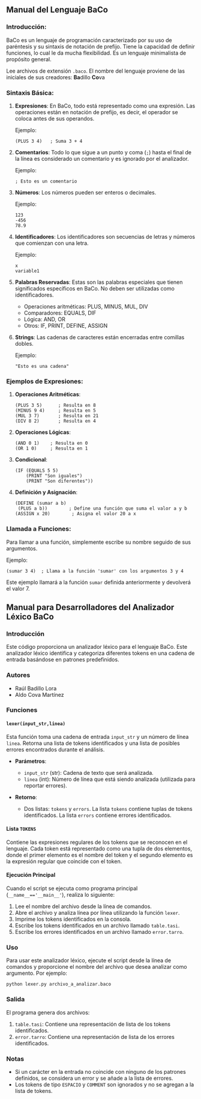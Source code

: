 ## Manual del Lenguaje BaCo

### Introducción:

BaCo es un lenguaje de programación caracterizado por su uso de paréntesis y su sintaxis de notación de prefijo. Tiene la capacidad de definir funciones, lo cual le da mucha flexibilidad. Es un lenguaje minimalista de propósito general.

Lee archivos de extensión `.baco`. El nombre del lenguaje proviene de las iniciales de sus creadores: **Ba**dillo **Co**va



### Sintaxis Básica:

1. **Expresiones**: En BaCo, todo está representado como una expresión. Las operaciones están en notación de prefijo, es decir, el operador se coloca antes de sus operandos.
   
   Ejemplo:
   ```
   (PLUS 3 4)   ; Suma 3 + 4
   ```

2. **Comentarios**: Todo lo que sigue a un punto y coma (`;`) hasta el final de la línea es considerado un comentario y es ignorado por el analizador.
   
   Ejemplo:
   ```
   ; Esto es un comentario
   ```

3. **Números**: Los números pueden ser enteros o decimales.
   
   Ejemplo:
   ```
   123
   -456
   78.9
   ```

4. **Identificadores**: Los identificadores son secuencias de letras y números que comienzan con una letra.
   
   Ejemplo:
   ```
   x
   variable1
   ```

5. **Palabras Reservadas**: Estas son las palabras especiales que tienen significados específicos en BaCo. No deben ser utilizadas como identificadores.
   
   - Operaciones aritméticas: PLUS, MINUS, MUL, DIV
   - Comparadores: EQUALS, DIF
   - Lógica: AND, OR
   - Otros: IF, PRINT, DEFINE, ASSIGN

6. **Strings**: Las cadenas de caracteres están encerradas entre comillas dobles.
   
   Ejemplo:
   ```
   "Esto es una cadena"
   ```

### Ejemplos de Expresiones:

1. **Operaciones Aritméticas**:
   ```
   (PLUS 3 5)      ; Resulta en 8
   (MINUS 9 4)     ; Resulta en 5
   (MUL 3 7)       ; Resulta en 21
   (DIV 8 2)       ; Resulta en 4
   ```

2. **Operaciones Lógicas**:
   ```
   (AND 0 1)    ; Resulta en 0
   (OR 1 0)     ; Resulta en 1
   ```

3. **Condicional**:
   ```
   (IF (EQUALS 5 5) 
       (PRINT "Son iguales") 
       (PRINT "Son diferentes"))
   ```

4. **Definición y Asignación**:
   ```
   (DEFINE (sumar a b)
    (PLUS a b))        ; Define una función que suma el valor a y b
   (ASSIGN x 20)        ; Asigna el valor 20 a x
   ```



### Llamada a Funciones:

Para llamar a una función, simplemente escribe su nombre seguido de sus argumentos.

Ejemplo:

```
(sumar 3 4)  ; Llama a la función 'sumar' con los argumentos 3 y 4
```

Este ejemplo llamará a la función `sumar` definida anteriormente y devolverá el valor 7.



## Manual para Desarrolladores del Analizador Léxico BaCo

### Introducción

Este código proporciona un analizador léxico para el lenguaje BaCo. Este analizador léxico identifica y categoriza diferentes tokens en una cadena de entrada basándose en patrones predefinidos.

### Autores
- Raúl Badillo Lora
- Aldo Cova Martínez

### Funciones

#### `lexer(input_str,linea)`
Esta función toma una cadena de entrada `input_str` y un número de línea `linea`. Retorna una lista de tokens identificados y una lista de posibles errores encontrados durante el análisis.

- **Parámetros**:
  - `input_str` (str): Cadena de texto que será analizada.
  - `linea` (int): Número de línea que está siendo analizada (utilizada para reportar errores).

- **Retorno**: 
  - Dos listas: `tokens` y `errors`. La lista `tokens` contiene tuplas de tokens identificados. La lista `errors` contiene errores identificados.

#### Lista `TOKENS`
Contiene las expresiones regulares de los tokens que se reconocen en el lenguaje. Cada token está representado como una tupla de dos elementos, donde el primer elemento es el nombre del token y el segundo elemento es la expresión regular que coincide con el token.

#### Ejecución Principal

Cuando el script se ejecuta como programa principal (`__name__=='__main__'`), realiza lo siguiente:

1. Lee el nombre del archivo desde la línea de comandos.
2. Abre el archivo y analiza línea por línea utilizando la función `lexer`.
3. Imprime los tokens identificados en la consola.
4. Escribe los tokens identificados en un archivo llamado `table.tasi`.
5. Escribe los errores identificados en un archivo llamado `error.tarro`.

### Uso

Para usar este analizador léxico, ejecute el script desde la línea de comandos y proporcione el nombre del archivo que desea analizar como argumento. Por ejemplo:

```
python lexer.py archivo_a_analizar.baco
```

### Salida

El programa genera dos archivos:

1. `table.tasi`: Contiene una representación de lista de los tokens identificados.
2. `error.tarro`: Contiene una representación de lista de los errores identificados.

### Notas

- Si un carácter en la entrada no coincide con ninguno de los patrones definidos, se considera un error y se añade a la lista de errores.
- Los tokens de tipo `ESPACIO` y `COMMENT` son ignorados y no se agregan a la lista de tokens.
